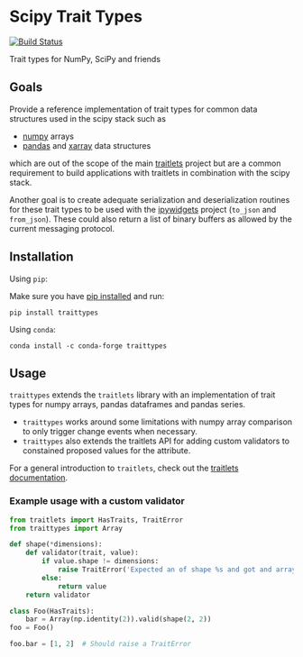 # Scipy Trait Types

[![Build Status](https://travis-ci.org/jupyter-incubator/traittypes.svg?branch=master)](https://travis-ci.org/jupyter-incubator/traittypes)

Trait types for NumPy, SciPy and friends

## Goals

Provide a reference implementation of trait types for common data structures
used in the scipy stack such as
 - [numpy](https://github.com/numpy/numpy) arrays
 - [pandas](https://github.com/pydata/pandas) and [xarray](https://github.com/pydata/xarray) data structures

which are out of the scope of the main [traitlets](https://github.com/ipython/traitlets)
project but are a common requirement to build applications with traitlets in
combination with the scipy stack.

Another goal is to create adequate serialization and deserialization routines
for these trait types to be used with the [ipywidgets](https://github.com/ipython/ipywidgets)
project (`to_json` and `from_json`). These could also return a list of binary
buffers as allowed by the current messaging protocol.

## Installation


Using `pip`:

Make sure you have [pip installed](https://pip.readthedocs.org/en/stable/installing/) and run:

```
pip install traittypes
```

Using `conda`:

```
conda install -c conda-forge traittypes
```

## Usage

`traittypes` extends the `traitlets` library with an implementation of trait types for numpy arrays, pandas dataframes and pandas series.
 - `traittypes` works around some limitations with numpy array comparison to only trigger change events when necessary.
 - `traittypes` also extends the traitlets API for adding custom validators to constained proposed values for the attribute.

For a general introduction to `traitlets`, check out the [traitlets documentation](https://traitlets.readthedocs.io/en/stable/).

### Example usage with a custom validator

```python
from traitlets import HasTraits, TraitError
from traittypes import Array

def shape(*dimensions):
    def validator(trait, value):
        if value.shape != dimensions:
            raise TraitError('Expected an of shape %s and got and array with shape %s' % (dimensions, value.shape))
        else:
            return value
    return validator

class Foo(HasTraits):
    bar = Array(np.identity(2)).valid(shape(2, 2))
foo = Foo()

foo.bar = [1, 2]  # Should raise a TraitError
```

